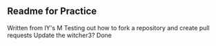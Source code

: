 ## Readme for Practice
Written from IY's M
Testing out how to fork a repository and create pull requests
Update the witcher3?
Done
